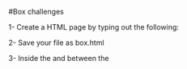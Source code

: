 #Box challenges

1- Create a HTML page by typing out the following:

<!DOCTYPE html>
<html lang="en">
    <head>
        <meta charset="UTF-8">
        <title>Box Model</title>
        <style type="text/css">
            /*CSS here*/
        </style>
    </head>
    <body>
        <div class=""></div>
    </body>
</html>
2- Save your file as box.html

3- Inside the <head> and between the <style> tags create a CSS class, named .box, with the following CSS rules.

.box {
  width:300px;   
  height: 300px;
  background-color:#31c5c7;
  margin: 50px;
  border: 10px dashed #000;
}
4- In the html give the <div> the class name of box

5- Open the HTML page in your browser

6- Modify all the values of the code and see how it affects the expected output.

7- Place a paragraph <p>some text</p> inside the div tags.

8- Add 30px of padding to the .box class.